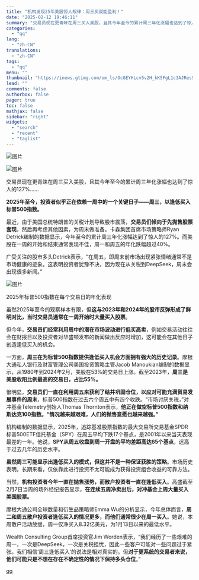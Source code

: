 ```yaml
---
title: "机构发现25年美股惊人规律：周三买就能盈利！"
date: "2025-02-12 19:46:11"
summary: "交易员现在更青睐在周三买入美股，且其今年至今的累计周三年化涨幅也达到了惊人的127%……2025年至..."
categories:
  - "qq"
lang:
  - "zh-CN"
translations:
  - "zh-CN"
tags:
  - "qq"
menu: ""
thumbnail: "https://inews.gtimg.com/om_ls/OcGEYHLcv5v2H_kK5FgL1c3AJResSOqSiEQ4-epzVxsXUAA_640360/0"
lead: ""
comments: false
authorbox: false
pager: true
toc: false
mathjax: false
sidebar: "right"
widgets:
  - "search"
  - "recent"
  - "taglist"
---
```


![图片](https://inews.gtimg.com/om_bt/OZhqtYXyMNMiO2FUTr6hmP7keiwUJqizANUotNqLD1aBkAA/641)

![图片](https://inews.gtimg.com/om_bt/OrhshiNlqRhPI0WhB1kmA8sn6dI-yaRGYouIScLC_AKQkAA/641)

交易员现在更青睐在周三买入美股，且其今年至今的累计周三年化涨幅也达到了惊人的127%……

**2025年至今，投资者似乎正在依赖一周中的一个关键日子——周三，以逢低买入标普500指数。**

最近，由于美国总统特朗普的关税计划导致股市震荡，**交易员们倾向于先抛售股票套现**，然后再考虑其他因素，为周末做准备。卡森集团首席市场策略师Ryan Detrick编制的数据显示，今年至今的累计周三年化涨幅达到了惊人的127%。而美股在一周的开始和结束通常表现不佳，周一和周五的年化跌幅超过40%。

广受关注的股市多头Detrick表示，“在周五，即周末前市场出现紧张情绪通常不是市场健康的迹象。这表明投资者犹豫不决，因为现在从关税到DeepSeek，周末会出现很多新闻。”

![图片](https://inews.gtimg.com/om_bt/OijaPrg5zPJvlVIiqr39CmXD5KUNRWoHo348ILXLR8Qi0AA/641)

2025年标普500指数在每个交易日的年化表现

虽然2025年至今的观察样本有限，但**这与2023年和2024年的股市反弹形成了鲜明对比，当时交易员通常在一周开始时大量买入股票**。

但今年，**交易员们经常利用周中的潜在市场波动进行低买高卖**，例如交易活动往往会在财报日以及投资者对华盛顿发布的新闻做出反应时增加，这可能会在其他日子创造逢低买入的机会。

一方面，**周三在为标普500指数提供逢低买入机会方面拥有强大的历史记录**。摩根大通私人银行及财富管理公司美国投资策略主管Jacob Manoukian编制的数据显示，从1980年到2024年2月，美股在53%的交易日上涨。截至2023年，**周三是美股收阳比例最高的交易日，占比55%。**

很明显，**交易员们一直在利用周五来获利了结并巩固仓位，以应对可能充满贸易发展事件的周末**，标普500指数在过去六个周五中有四个收跌。“市场讨厌关税，”对冲基金Telemetry创始人Thomas Thornton表示，**他正在做空标普500指数和纳斯达克100指数。“情况越来越艰难，人们的抛售意愿也越来越强。”**

机构编制的数据显示，2025年，追踪基准股票指数的最大交易所交易基金SPDR标普500ETF信托基金（SPY）在周五平均下跌17个基点，是2001年以来当天表现最差的一年。他说，**SPY从周五收盘到周一开盘的平均差距高达65个基点**，远高于过去几年的历史水平。

**虽然周三可能显示出逢低买入的模式，但这并不是一种保证获胜的策略**。市场历史表明，长期来看，仅依靠此进行投资不太可能成为获得投资组合收益的可靠方法。

当然，**机构投资者今年一直在抛售涨势，而散户投资者一直在逢低买入**。高盛截至2月7日当周的场外经纪报告显示，**在连续五周净卖出后，对冲基金上周大量买入美国股票。**

摩根大通公司全球数量和衍生品策略师Emma Wu的分析显示，今年总体而言，**周二和周五散户投资者逢低买入的情况更多，而他们通常很少在周一买入**。她说，本周散户活动放缓，周一仅净买入8.32亿美元，为1月13日以来的最低水平。

Wealth Consulting Group首席投资官Jim Worden表示，“我们经历了一些艰难的周一，一次是DeepSeek，一次是关税担忧，因此一些客户可能对一些问题过于紧张。我们相信‘周三逢低买入’的说法是相对真实的。但**对于更系统的交易者来说，他们可能只是不想在存在不确定性的情况下保持多头仓位**。”

[qq](https://new.qq.com/rain/a/20250212A08JHZ00)
